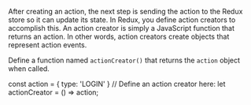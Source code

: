 After creating an action, the next step is sending the action to the Redux store so it can update its state. In Redux, you define action creators to accomplish this. An action creator is simply a JavaScript function that returns an action. In other words, action creators create objects that represent action events.


Define a function named `actionCreator()` that returns the `action` object when called.

const action = {
  type: 'LOGIN'
}
// Define an action creator here:
let actionCreator = () => action;
